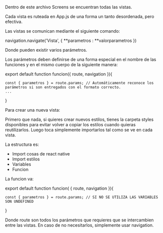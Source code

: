 
Dentro de este archivo Screens se encuentran todas las vistas.

Cada vista es ruteada en App.js de una forma un tanto desordenada, pero efectiva.

Las vistas se comunican mediante el siguiente comando:

navigation.navigate('Vista', { **parametros : **valorparametros })

Donde pueden existir varios parámetros.

Los parámetros deben definirse de una forma especial en el nombre de las funciones y en el mismo cuerpo de
la siguiente manera:

export default function funcion({ route, navigation }){

    const { parametros } = route.params; // Automáticamente reconoce los parámetros si son entregados con el formato correcto.
    ...

}

Para crear una nueva vista:

Primero que nada, si quieres crear nuevos estilos, tienes la carpeta styles disponibles para evitar
volver a copiar los estilos cuando quieras reutilizarlos. Luego toca simplemente importarlos tal como se ve en cada vista.

La estructura es:

* Import cosas de react native
* Import estilos
* Variables
* Funcion

La funcion va:

export default function funcion( { route, navigation }){

    const { parametros } = route.params; // SI NO SE UTILIZA LAS VARIABLES SON UNDEFINED

}

Donde route son todos los parámetros que requieres que se intercambien entre las vistas.
En caso de no necesitarlos, simplemente usar navigation.

